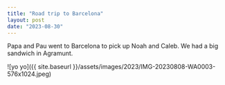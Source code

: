 ```yaml
---
title: "Road trip to Barcelona"
layout: post
date: "2023-08-30"
---
```


Papa and Pau went to Barcelona to pick up Noah and Caleb. We had a big sandwich in Agramunt.

![yo yo]({{ site.baseurl }}/assets/images/2023/IMG-20230808-WA0003-576x1024.jpeg)
